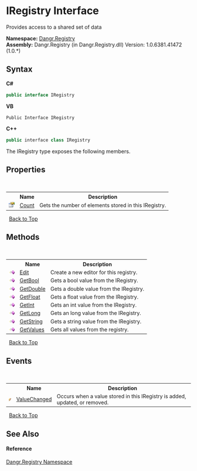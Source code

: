 # IRegistry Interface
 

Provides access to a shared set of data

**Namespace:**&nbsp;<a href="N_Dangr_Registry">Dangr.Registry</a><br />**Assembly:**&nbsp;Dangr.Registry (in Dangr.Registry.dll) Version: 1.0.6381.41472 (1.0.*)

## Syntax

**C#**<br />
``` C#
public interface IRegistry
```

**VB**<br />
``` VB
Public Interface IRegistry
```

**C++**<br />
``` C++
public interface class IRegistry
```

The IRegistry type exposes the following members.


## Properties
&nbsp;<table><tr><th></th><th>Name</th><th>Description</th></tr><tr><td>![Public property](media/pubproperty.gif "Public property")</td><td><a href="P_Dangr_Registry_IRegistry_Count">Count</a></td><td>
Gets the number of elements stored in this IRegistry.</td></tr></table>&nbsp;
<a href="#iregistry-interface">Back to Top</a>

## Methods
&nbsp;<table><tr><th></th><th>Name</th><th>Description</th></tr><tr><td>![Public method](media/pubmethod.gif "Public method")</td><td><a href="M_Dangr_Registry_IRegistry_Edit">Edit</a></td><td>
Create a new editor for this registry.</td></tr><tr><td>![Public method](media/pubmethod.gif "Public method")</td><td><a href="M_Dangr_Registry_IRegistry_GetBool">GetBool</a></td><td>
Gets a bool value from the IRegistry.</td></tr><tr><td>![Public method](media/pubmethod.gif "Public method")</td><td><a href="M_Dangr_Registry_IRegistry_GetDouble">GetDouble</a></td><td>
Gets a double value from the IRegistry.</td></tr><tr><td>![Public method](media/pubmethod.gif "Public method")</td><td><a href="M_Dangr_Registry_IRegistry_GetFloat">GetFloat</a></td><td>
Gets a float value from the IRegistry.</td></tr><tr><td>![Public method](media/pubmethod.gif "Public method")</td><td><a href="M_Dangr_Registry_IRegistry_GetInt">GetInt</a></td><td>
Gets an int value from the IRegistry.</td></tr><tr><td>![Public method](media/pubmethod.gif "Public method")</td><td><a href="M_Dangr_Registry_IRegistry_GetLong">GetLong</a></td><td>
Gets an long value from the IRegistry.</td></tr><tr><td>![Public method](media/pubmethod.gif "Public method")</td><td><a href="M_Dangr_Registry_IRegistry_GetString">GetString</a></td><td>
Gets a string value from the IRegistry.</td></tr><tr><td>![Public method](media/pubmethod.gif "Public method")</td><td><a href="M_Dangr_Registry_IRegistry_GetValues">GetValues</a></td><td>
Gets all values from the registry.</td></tr></table>&nbsp;
<a href="#iregistry-interface">Back to Top</a>

## Events
&nbsp;<table><tr><th></th><th>Name</th><th>Description</th></tr><tr><td>![Public event](media/pubevent.gif "Public event")</td><td><a href="E_Dangr_Registry_IRegistry_ValueChanged">ValueChanged</a></td><td>
Occurs when a value stored in this IRegistry is added, updated, or removed.</td></tr></table>&nbsp;
<a href="#iregistry-interface">Back to Top</a>

## See Also


#### Reference
<a href="N_Dangr_Registry">Dangr.Registry Namespace</a><br />